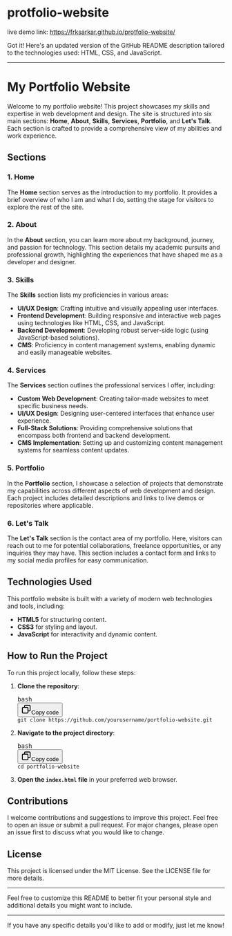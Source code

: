 # protfolio-website
live demo link: https://frksarkar.github.io/protfolio-website/
<div class="markdown prose w-full break-words dark:prose-invert light">
    <p>Got it! Here's an updated version of the GitHub README description tailored to the technologies used: HTML, CSS, and JavaScript.</p>
    <hr />
    <h1>My Portfolio Website</h1>
    <p>
        Welcome to my portfolio website! This project showcases my skills and expertise in web development and design. The site is structured into six main sections: <strong>Home</strong>, <strong>About</strong>, <strong>Skills</strong>,
        <strong>Services</strong>, <strong>Portfolio</strong>, and <strong>Let's Talk</strong>. Each section is crafted to provide a comprehensive view of my abilities and work experience.
    </p>
    <h2>Sections</h2>
    <h3>1. Home</h3>
    <p>The <strong>Home</strong> section serves as the introduction to my portfolio. It provides a brief overview of who I am and what I do, setting the stage for visitors to explore the rest of the site.</p>
    <h3>2. About</h3>
    <p>
        In the <strong>About</strong> section, you can learn more about my background, journey, and passion for technology. This section details my academic pursuits and professional growth, highlighting the experiences that have shaped me
        as a developer and designer.
    </p>
    <h3>3. Skills</h3>
    <p>The <strong>Skills</strong> section lists my proficiencies in various areas:</p>
    <ul>
        <li><strong>UI/UX Design</strong>: Crafting intuitive and visually appealing user interfaces.</li>
        <li><strong>Frontend Development</strong>: Building responsive and interactive web pages using technologies like HTML, CSS, and JavaScript.</li>
        <li><strong>Backend Development</strong>: Developing robust server-side logic (using JavaScript-based solutions).</li>
        <li><strong>CMS</strong>: Proficiency in content management systems, enabling dynamic and easily manageable websites.</li>
    </ul>
    <h3>4. Services</h3>
    <p>The <strong>Services</strong> section outlines the professional services I offer, including:</p>
    <ul>
        <li><strong>Custom Web Development</strong>: Creating tailor-made websites to meet specific business needs.</li>
        <li><strong>UI/UX Design</strong>: Designing user-centered interfaces that enhance user experience.</li>
        <li><strong>Full-Stack Solutions</strong>: Providing comprehensive solutions that encompass both frontend and backend development.</li>
        <li><strong>CMS Implementation</strong>: Setting up and customizing content management systems for seamless content updates.</li>
    </ul>
    <h3>5. Portfolio</h3>
    <p>
        In the <strong>Portfolio</strong> section, I showcase a selection of projects that demonstrate my capabilities across different aspects of web development and design. Each project includes detailed descriptions and links to live
        demos or repositories where applicable.
    </p>
    <h3>6. Let's Talk</h3>
    <p>
        The <strong>Let's Talk</strong> section is the contact area of my portfolio. Here, visitors can reach out to me for potential collaborations, freelance opportunities, or any inquiries they may have. This section includes a contact
        form and links to my social media profiles for easy communication.
    </p>
    <h2>Technologies Used</h2>
    <p>This portfolio website is built with a variety of modern web technologies and tools, including:</p>
    <ul>
        <li><strong>HTML5</strong> for structuring content.</li>
        <li><strong>CSS3</strong> for styling and layout.</li>
        <li><strong>JavaScript</strong> for interactivity and dynamic content.</li>
    </ul>
    <h2>How to Run the Project</h2>
    <p>To run this project locally, follow these steps:</p>
    <ol>
        <li>
            <strong>Clone the repository</strong>:
            <pre><div class="dark bg-gray-950 rounded-md border-[0.5px] border-token-border-medium"><div class="flex items-center relative text-token-text-secondary bg-token-main-surface-secondary px-4 py-2 text-xs font-sans justify-between rounded-t-md"><span>bash</span><div class="flex items-center"><span class="" data-state="closed"><button class="flex gap-1 items-center"><svg xmlns="http://www.w3.org/2000/svg" width="24" height="24" fill="none" viewBox="0 0 24 24" class="icon-sm"><path fill="currentColor" fill-rule="evenodd" d="M7 5a3 3 0 0 1 3-3h9a3 3 0 0 1 3 3v9a3 3 0 0 1-3 3h-2v2a3 3 0 0 1-3 3H5a3 3 0 0 1-3-3v-9a3 3 0 0 1 3-3h2zm2 2h5a3 3 0 0 1 3 3v5h2a1 1 0 0 0 1-1V5a1 1 0 0 0-1-1h-9a1 1 0 0 0-1 1zM5 9a1 1 0 0 0-1 1v9a1 1 0 0 0 1 1h9a1 1 0 0 0 1-1v-9a1 1 0 0 0-1-1z" clip-rule="evenodd"></path></svg>Copy code</button></span></div></div><div class="overflow-y-auto p-4" dir="ltr"><code class="!whitespace-pre hljs language-bash">git <span class="hljs-built_in">clone</span> https://github.com/yourusername/portfolio-website.git
</code></div></div></pre>
        </li>
        <li>
            <strong>Navigate to the project directory</strong>:
            <pre><div class="dark bg-gray-950 rounded-md border-[0.5px] border-token-border-medium"><div class="flex items-center relative text-token-text-secondary bg-token-main-surface-secondary px-4 py-2 text-xs font-sans justify-between rounded-t-md"><span>bash</span><div class="flex items-center"><span class="" data-state="closed"><button class="flex gap-1 items-center"><svg xmlns="http://www.w3.org/2000/svg" width="24" height="24" fill="none" viewBox="0 0 24 24" class="icon-sm"><path fill="currentColor" fill-rule="evenodd" d="M7 5a3 3 0 0 1 3-3h9a3 3 0 0 1 3 3v9a3 3 0 0 1-3 3h-2v2a3 3 0 0 1-3 3H5a3 3 0 0 1-3-3v-9a3 3 0 0 1 3-3h2zm2 2h5a3 3 0 0 1 3 3v5h2a1 1 0 0 0 1-1V5a1 1 0 0 0-1-1h-9a1 1 0 0 0-1 1zM5 9a1 1 0 0 0-1 1v9a1 1 0 0 0 1 1h9a1 1 0 0 0 1-1v-9a1 1 0 0 0-1-1z" clip-rule="evenodd"></path></svg>Copy code</button></span></div></div><div class="overflow-y-auto p-4" dir="ltr"><code class="!whitespace-pre hljs language-bash"><span class="hljs-built_in">cd</span> portfolio-website
</code></div></div></pre>
        </li>
        <li>
            <strong>Open the <code>index.html</code> file</strong> in your preferred web browser.
        </li>
    </ol>
    <h2>Contributions</h2>
    <p>I welcome contributions and suggestions to improve this project. Feel free to open an issue or submit a pull request. For major changes, please open an issue first to discuss what you would like to change.</p>
    <h2>License</h2>
    <p>This project is licensed under the MIT License. See the <a rel="noreferrer">LICENSE</a> file for more details.</p>
    <hr />
    <p>Feel free to customize this README to better fit your personal style and additional details you might want to include.</p>
    <hr />
    <p>If you have any specific details you'd like to add or modify, just let me know!</p>
</div>
